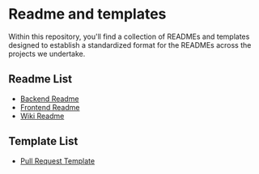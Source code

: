 # Readme and templates


Within this repository, you'll find a collection of READMEs and templates designed to establish a standardized format for the READMEs across the projects we undertake.

## Readme List

- [Backend Readme](./readme/backend-readme.md)
- [Frontend Readme](./readme/frontend-readme.md)
- [Wiki Readme](./readme/wiki-readme.md)


## Template List


- [Pull Request Template](./templates/pull_request_template.md)
